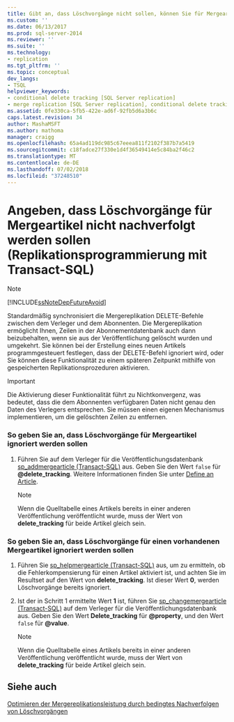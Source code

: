 ```yaml
---
title: Gibt an, dass Löschvorgänge nicht sollen, können Sie für Mergeartikel (Replikationsprogrammierung mit Transact-SQL nachverfolgt werden) | Microsoft-Dokumentation
ms.custom: ''
ms.date: 06/13/2017
ms.prod: sql-server-2014
ms.reviewer: ''
ms.suite: ''
ms.technology:
- replication
ms.tgt_pltfrm: ''
ms.topic: conceptual
dev_langs:
- TSQL
helpviewer_keywords:
- conditional delete tracking [SQL Server replication]
- merge replication [SQL Server replication], conditional delete tracking
ms.assetid: 0fe330ca-5fb5-422e-ad6f-92fb5d6a3b6c
caps.latest.revision: 34
author: MashaMSFT
ms.author: mathoma
manager: craigg
ms.openlocfilehash: 65a4ad119dc985c67eeea811f2102f387b7a5419
ms.sourcegitcommit: c18fadce27f330e1d4f36549414e5c84ba2f46c2
ms.translationtype: MT
ms.contentlocale: de-DE
ms.lasthandoff: 07/02/2018
ms.locfileid: "37248510"
---
```

# <a name="specify-that-deletes-should-not-be-tracked-for-merge-articles-replication-transact-sql-programming"></a>Angeben, dass Löschvorgänge für Mergeartikel nicht nachverfolgt werden sollen (Replikationsprogrammierung mit Transact-SQL)
    
> [!NOTE]  
>  [!INCLUDE[ssNoteDepFutureAvoid](../../../includes/ssnotedepfutureavoid-md.md)]  
  
 Standardmäßig synchronisiert die Mergereplikation DELETE-Befehle zwischen dem Verleger und dem Abonnenten. Die Mergereplikation ermöglicht Ihnen, Zeilen in der Abonnementdatenbank auch dann beizubehalten, wenn sie aus der Veröffentlichung gelöscht wurden und umgekehrt. Sie können bei der Erstellung eines neuen Artikels programmgesteuert festlegen, dass der DELETE-Befehl ignoriert wird, oder Sie können diese Funktionalität zu einem späteren Zeitpunkt mithilfe von gespeicherten Replikationsprozeduren aktivieren.  
  
> [!IMPORTANT]  
>  Die Aktivierung dieser Funktionalität führt zu Nichtkonvergenz, was bedeutet, dass die dem Abonnenten verfügbaren Daten nicht genau den Daten des Verlegers entsprechen. Sie müssen einen eigenen Mechanismus implementieren, um die gelöschten Zeilen zu entfernen.  
  
### <a name="to-specify-that-deletes-be-ignored-for-a-new-merge-article"></a>So geben Sie an, dass Löschvorgänge für Mergeartikel ignoriert werden sollen  
  
1.  Führen Sie auf dem Verleger für die Veröffentlichungsdatenbank [sp_addmergearticle &#40;Transact-SQL&#41;](/sql/relational-databases/system-stored-procedures/sp-addmergearticle-transact-sql) aus. Geben Sie den Wert `false` für **@delete_tracking**. Weitere Informationen finden Sie unter [Define an Article](define-an-article.md).  
  
    > [!NOTE]  
    >  Wenn die Quelltabelle eines Artikels bereits in einer anderen Veröffentlichung veröffentlicht wurde, muss der Wert von **delete_tracking** für beide Artikel gleich sein.  
  
### <a name="to-specify-that-deletes-be-ignored-for-an-existing-merge-article"></a>So geben Sie an, dass Löschvorgänge für einen vorhandenen Mergeartikel ignoriert werden sollen  
  
1.  Führen Sie [sp_helpmergearticle &#40;Transact-SQL&#41;](/sql/relational-databases/system-stored-procedures/sp-helpmergearticle-transact-sql) aus, um zu ermitteln, ob die Fehlerkompensierung für einen Artikel aktiviert ist, und achten Sie im Resultset auf den Wert von **delete_tracking**. Ist dieser Wert **0**, werden Löschvorgänge bereits ignoriert.  
  
2.  Ist der in Schritt 1 ermittelte Wert **1** ist, führen Sie [sp_changemergearticle &#40;Transact-SQL&#41;](/sql/relational-databases/system-stored-procedures/sp-changemergearticle-transact-sql) auf dem Verleger für die Veröffentlichungsdatenbank aus. Geben Sie den Wert **Delete_tracking** für **@property**, und den Wert `false` für **@value**.  
  
    > [!NOTE]  
    >  Wenn die Quelltabelle eines Artikels bereits in einer anderen Veröffentlichung veröffentlicht wurde, muss der Wert von **delete_tracking** für beide Artikel gleich sein.  
  
## <a name="see-also"></a>Siehe auch  
 [Optimieren der Mergereplikationsleistung durch bedingtes Nachverfolgen von Löschvorgängen](../merge/optimize-merge-replication-performance-with-conditional-delete-tracking.md)  
  
  
